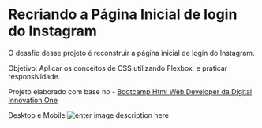 # Recriando a Página Inicial de login do Instagram

O desafio desse projeto é reconstruir a página inicial de login do Instagram.

Objetivo: Aplicar os conceitos de CSS utilizando Flexbox, e praticar responsividade.

Projeto elaborado com base no - [Bootcamp Html Web Developer da Digital Innovation One](https://web.digitalinnovation.one/track/html-web-developer)

Desktop e Mobile
![enter image description here](https://github.com/amromanel/instagram-pagina-inicial/blob/master/gif-pagina-instagram.gif?raw=true)
